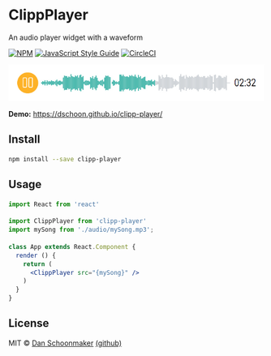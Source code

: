 # ClippPlayer

An audio player widget with a waveform 

[![NPM](https://img.shields.io/npm/v/clipp-player.svg)](https://www.npmjs.com/package/clipp-player) [![JavaScript Style Guide](https://img.shields.io/badge/code_style-standard-brightgreen.svg)](https://standardjs.com) [![CircleCI](https://circleci.com/gh/dschoon/clipp-player.svg?style=svg)](https://circleci.com/gh/dschoon/clipp-player)


![ClippPlayer](example/public/ClippPlayer.jpg)

**Demo:** https://dschoon.github.io/clipp-player/


## Install

```bash
npm install --save clipp-player
```

## Usage

```jsx
import React from 'react'

import ClippPlayer from 'clipp-player'
import mySong from './audio/mySong.mp3';

class App extends React.Component {
  render () {
    return (
      <ClippPlayer src="{mySong}" />
    )
  }
}
```

## License

MIT © [Dan Schoonmaker](https://danielschoonmaker.com) [(github)](https://github.com/dschoon)
